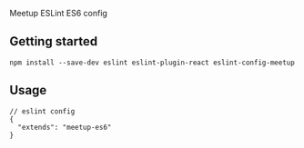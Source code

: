 Meetup ESLint ES6 config

## Getting started
`npm install --save-dev eslint eslint-plugin-react eslint-config-meetup`

## Usage
```
// eslint config
{
  "extends": "meetup-es6"
}
```
